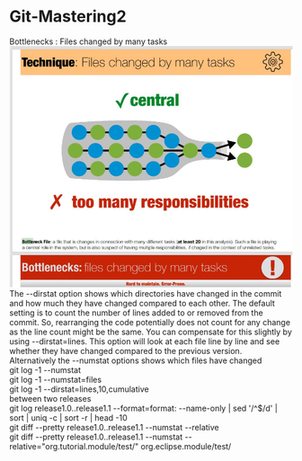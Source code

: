 # Git-Mastering2
Bottlenecks : Files changed by many tasks
![alt text](https://github.com/aichimoaie/Git-Mastering2/blob/main/bottlenecks.jpg)
<br>
The --dirstat option shows which directories have changed in the commit and how much they have changed compared to each other. The default setting is to count the number of lines added to or removed from the commit. So, rearranging the code potentially does not count for any change as the line count might be the same. You can compensate for this slightly by using --dirstat=lines. This option will look at each file line by line and see whether they have changed compared to the previous version.
<br> Alternatively the --numstat options shows which files have changed
<br>
git log -1 --numstat
<br>
git log -1 --numstat=files
<br>
git log -1 --dirstat=lines,10,cumulative
<br>
between two releases
<br>
git log release1.0..release1.1 --format=format: --name-only | sed '/^$/d'  | sort | uniq -c | sort -r | head -10
<br>
git diff --pretty  release1.0..release1.1 --numstat  --relative
<br>
git diff --pretty  release1.0..release1.1 --numstat  --relative="org.tutorial.module/test/"  org.eclipse.module/test/
